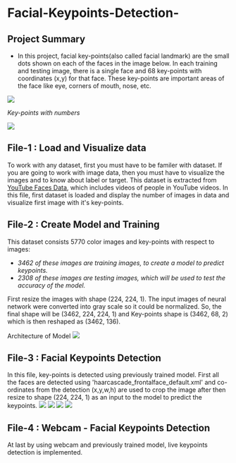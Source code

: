 # Facial-Keypoints-Detection-

## Project Summary


*  In this project, facial key-points(also called facial landmark) are the small dots shown on each of the faces in the image below. In each training and testing image, there is a single face and 68 key-points with coordinates (x,y) for that face. These key-points are important areas of the face like eye, corners of mouth, nose, etc.

<img src="https://github.com/vkmavani/Facial-Keypoints-Detection/blob/master/Facial%20Keypoints%20Detection/Images/key_pts_example.png">

<I>Key-points with numbers</I>

<img src="https://github.com/vkmavani/Facial-Keypoints-Detection/blob/master/Facial%20Keypoints%20Detection/Images/landmarks_numbered.jpg">

## File-1 : Load and Visualize data

To work with any dataset, first you must have to be familer with dataset. If you are going to work with image data, then you must have to visualize the images and to know about label or target. This dataset is extracted from <a href='https://www.cs.tau.ac.il/~wolf/ytfaces/'>YouTube Faces Data</a>, which includes videos of people in YouTube videos. In this file, first dataset is loaded and display the number of images in data and visualize first image with it's key-points.



## File-2 : Create Model and Training
This dataset consists 5770 color images and key-points with respect to images:
    
   * <I>3462 of these images are training images, to create a model to predict keypoints.</I> 
   * <I>2308 of these images are testing images, which will be used to test the accuracy of the model.</I>

First resize the images with shape (224, 224, 1). The input images of neural network were converted into gray scale so it could be normalized. So, the final shape will be (3462, 224, 224, 1) and Key-points shape is (3462, 68, 2) which is then reshaped as (3462, 136).

Architecture of Model
<img src="https://github.com/vkmavani/Facial-Keypoints-Detection/blob/master/Facial%20Keypoints%20Detection/Images/Model.png">


## File-3 : Facial Keypoints Detection

In this file, key-points is detected using previously trained model.
First all the faces are detected using 'haarcascade_frontalface_default.xml' and co-ordinates from the detection (x,y,w,h) are used to crop the image after then resize to shape (224, 224, 1) as an input to the model to predict the keypoints.
<img src="https://github.com/vkmavani/Facial-Keypoints-Detection/blob/master/Facial%20Keypoints%20Detection/Images/obamas.jpg">
<img src="https://github.com/vkmavani/Facial-Keypoints-Detection/blob/master/Facial%20Keypoints%20Detection/Images/Detection.png">
<img src="https://github.com/vkmavani/Facial-Keypoints-Detection/blob/master/Facial%20Keypoints%20Detection/Images/obamakeypoints.png">
<img src="https://github.com/vkmavani/Facial-Keypoints-Detection/blob/master/Facial%20Keypoints%20Detection/Images/michelle.png">


## File-4 : Webcam - Facial Keypoints Detection
At last by using webcam and previously trained model, live keypoints detection is implemented.
